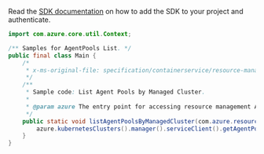Read the [SDK documentation](https://github.com/Azure/azure-sdk-for-java/blob/azure-resourcemanager_2.13.0/sdk/resourcemanager/azure-resourcemanager/README.md) on how to add the SDK to your project and authenticate.

```java
import com.azure.core.util.Context;

/** Samples for AgentPools List. */
public final class Main {
    /*
     * x-ms-original-file: specification/containerservice/resource-manager/Microsoft.ContainerService/stable/2022-01-01/examples/AgentPoolsList.json
     */
    /**
     * Sample code: List Agent Pools by Managed Cluster.
     *
     * @param azure The entry point for accessing resource management APIs in Azure.
     */
    public static void listAgentPoolsByManagedCluster(com.azure.resourcemanager.AzureResourceManager azure) {
        azure.kubernetesClusters().manager().serviceClient().getAgentPools().list("rg1", "clustername1", Context.NONE);
    }
}
```
